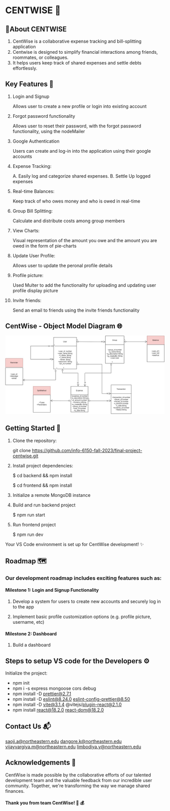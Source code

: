 # CENTWISE 💸

## 🌟About CENTWISE

1. CentWise is a collaborative expense tracking and bill-splitting application
2. Centwise is designed to simplify financial interactions among friends, roommates, or colleagues. 
3. It helps users keep track of shared expenses and settle debts effortlessly.

## Key Features 🚀

1. Login and Signup

   Allows user to create a new profile or login into existing account

2. Forgot password functionality

   Allows user to reset their password, with the forgot password functionality, using the nodeMailer

3. Google Authentication

   Users can create and log-in into the application using their google accounts

4. Expense Tracking:

   A. Easily log and categorize shared expenses.
   B. Settle Up logged expenses

5. Real-time Balances: 

   Keep track of who owes money and who is owed in real-time

6. Group Bill Splitting:

   Calculate and distribute costs among group members

7. View Charts:

   Visual representation of the amount you owe and the amount you are owed in the form of pie-charts

8. Update User Profile:

   Allows user to update the peronal profile details

9. Profile picture:

   Used Multer to add the functionality for uploading and updating user profile display picture

10. Invite friends:

    Send an email to friends using the invite friends functionality

## CentWise - Object Model Diagram 🌐

![Alt text](CentWise.jpg)


## Getting Started 🚀

1. Clone the repository:

   git clone https://github.com/info-6150-fall-2023/final-project-centwise.git


2. Install project dependencies:

   $ cd backend && npm install

   $ cd frontend && npm install


3. Initialize a remote MongoDB instance


4. Build and run backend project

   $ npm run start


5. Run frontend project

   $ npm run dev

 Your VS Code environment is set up for CentWise development! ✨

## Roadmap 🗺️

### Our development roadmap includes exciting features such as:

#### Milestone 1: Login and Signup Functionality

1. Develop a system for users to create new accounts and securely log in to the app

2. Implement basic profile customization options (e.g. profile picture, username, etc)

#### Milestone 2: Dashboard

1. Build a dashboard 
## Steps to setup VS code for the Developers ⚙️
 Initialize the project:

* npm init
* npm i -s express mongoose cors debug
* npm install -D prettier@2.7.1
* npm install -D eslint@8.24.0 eslint-config-prettier@8.50
* npm install -D vite@3.1.4 @vitejs/plugin-react@2.1.0
* npm install react@18.2.0 react-dom@18.2.0 

## Contact Us 📬

 saoji.a@northeastern.edu
 dangore.k@northeastern.edu
 vijayvargiya.m@northeastern.edu
 limbodiya.y@northeastern.edu 

## Acknowledgements 🙌

CentWise is made possible by the collaborative efforts of our talented development team and the valuable feedback from our incredible user community. Together, we're transforming the way we manage shared finances.

#### Thank you from team CentWise! 🚀 💰